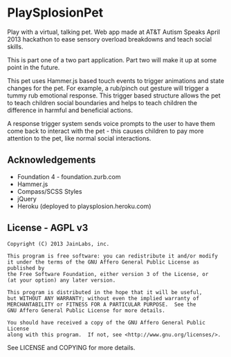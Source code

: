 PlaySplosionPet
===============

Play with a virtual, talking pet. Web app made at AT&amp;T Autism Speaks April 2013 hackathon to ease sensory overload breakdowns and teach social skills.

This is part one of a two part application. Part two will make it up at some point in the future.

This pet uses Hammer.js based touch events to trigger animations and state changes for the pet. For example, a rub/pinch out gesture will trigger a tummy rub emotional response. This trigger based structure allows the pet to teach children social boundaries and helps to teach children the difference in harmful and beneficial actions.

A response trigger system sends voice prompts to the user to have them come back to interact with the pet - this causes children to pay more attention to the pet, like normal social interactions.

Acknowledgements
----------------
- Foundation 4 - foundation.zurb.com
- Hammer.js
- Compass/SCSS Styles
- jQuery
- Heroku (deployed to playsplosion.heroku.com)

License - AGPL v3
-----------------
    Copyright (C) 2013 JainLabs, inc.

    This program is free software: you can redistribute it and/or modify
    it under the terms of the GNU Affero General Public License as published by
    the Free Software Foundation, either version 3 of the License, or
    (at your option) any later version.

    This program is distributed in the hope that it will be useful,
    but WITHOUT ANY WARRANTY; without even the implied warranty of
    MERCHANTABILITY or FITNESS FOR A PARTICULAR PURPOSE.  See the
    GNU Affero General Public License for more details.

    You should have received a copy of the GNU Affero General Public License
    along with this program.  If not, see <http://www.gnu.org/licenses/>.
  
See LICENSE and COPYING for more details.
